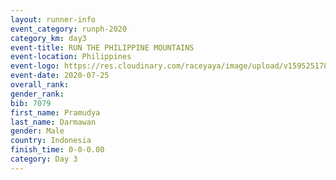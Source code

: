 ```yaml
--- 
layout: runner-info 
event_category: runph-2020 
category_km: day3 
event-title: RUN THE PHILIPPINE MOUNTAINS 
event-location: Philippines 
event-logo: https://res.cloudinary.com/raceyaya/image/upload/v1595251780/logo/2020/Image_ds2u6w.jpg 
event-date: 2020-07-25 
overall_rank: 
gender_rank: 
bib: 7079
first_name: Pramudya
last_name: Darmawan
gender: Male
country: Indonesia
finish_time: 0-0-0.00
category: Day 3
--- 
```

